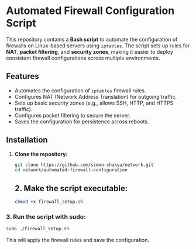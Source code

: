 # Automated Firewall Configuration Script

This repository contains a **Bash script** to automate the configuration of firewalls on Linux-based servers using `iptables`. The script sets up rules for **NAT**, **packet filtering**, and **security zones**, making it easier to deploy consistent firewall configurations across multiple environments.

## Features

- Automates the configuration of `iptables` firewall rules.
- Configures NAT (Network Address Translation) for outgoing traffic.
- Sets up basic security zones (e.g., allows SSH, HTTP, and HTTPS traffic).
- Configures packet filtering to secure the server.
- Saves the configuration for persistence across reboots.

## Installation

1. **Clone the repository:**

   ```bash
   git clone https://github.com/simon-shakya/network.git
   cd network/automated-firewall-configuration
   ```


   ## 2. Make the script executable:

   ```bash
   chmod +x firewall_setup.sh
   ```
### 3. Run the script with sudo:

```bash
sudo ./firewall_setup.sh
```
This will apply the firewall rules and save the configuration.
